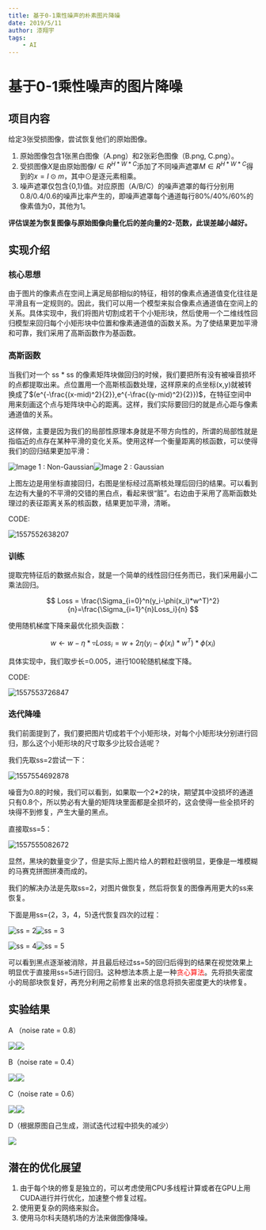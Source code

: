 ```yaml
---
title: 基于0-1乘性噪声的朴素图片降噪
date: 2019/5/11
author: 漆翔宇
tags:
    - AI
---
```


# 基于0-1乘性噪声的图片降噪

## 项目内容

给定3张受损图像，尝试恢复他们的原始图像。

1. 原始图像包含1张黑白图像（A.png）和2张彩色图像（B.png, C.png）。
2. 受损图像$X$是由原始图像$I \in R^{H *W *C}$添加了不同噪声遮罩$M \in R^{H *W *C}$得到的$x=I\odot m$，其中$\odot$是逐元素相乘。
3. 噪声遮罩仅包含{0,1}值。对应原图（A/B/C）的噪声遮罩的每行分别用0.8/0.4/0.6的噪声比率产生的，即噪声遮罩每个通道每行80%/40%/60%的像素值为0，其他为1。

**评估误差为恢复图像与原始图像向量化后的差向量的2-范数，此误差越小越好。**

## 实现介绍

### 核心思想

由于图片的像素点在空间上满足局部相似的特征，相邻的像素点通道值变化往往是平滑且有一定规则的。因此，我们可以用一个模型来拟合像素点通道值在空间上的关系。具体实现中，我们将图片切割成若干个小矩形块，然后使用一个二维线性回归模型来回归每个小矩形块中位置和像素通道值的函数关系。为了使结果更加平滑和可靠，我们采用了高斯函数作为基函数。

### 高斯函数

当我们对一个 ss * ss 的像素矩阵块做回归的时候，我们要把所有没有被噪音损坏的点都提取出来。点位置用一个高斯核函数处理，这样原来的点坐标(x,y)就被转换成了$(e^{-\frac{(x-mid)^2}{2}},e^{-\frac{(y-mid)^2}{2}})$，在特征空间中用来刻画这个点与矩阵块中心的距离。这样，我们实际要回归的就是点心距与像素通道值的关系。

这样做，主要是因为我们的局部性原理本身就是不带方向性的，所谓的局部性就是指临近的点存在某种平滑的变化关系。使用这样一个衡量距离的核函数，可以使得我们的回归结果更加平滑：

![Image 1 : Non-Gaussian](1.png)![Image 2 : Gaussian](2.png)

上图左边是用坐标直接回归，右图是坐标经过高斯核处理后回归的结果。可以看到左边有大量的不平滑的交错的黑白点，看起来很“脏”。右边由于采用了高斯函数处理过的表征距离关系的核函数，结果更加平滑，清晰。

CODE:

![1557552638207](0.png)

### 训练

提取完特征后的数据点拟合，就是一个简单的线性回归任务而已，我们采用最小二乘法回归。

$$
Loss = \frac{\Sigma_{i=0}^n(y_i-\phi(x_i)*w^T)^2}{n}=\frac{\Sigma_{i=1}^{n}Loss_i}{n}
$$

使用随机梯度下降来最优化损失函数：

$$
w\leftarrow w-\eta * \triangledown Loss_i = w+2\eta (y_i-\phi (x_i) *w^T) * \phi (x_i)
$$

具体实现中，我们取步长=0.005，进行100轮随机梯度下降。

CODE:

![1557553726847](3.png)

### 迭代降噪

我们前面提到了，我们要把图片切成若干个小矩形块，对每个小矩形块分别进行回归，那么这个小矩形块的尺寸取多少比较合适呢？

我们先取ss=2尝试一下：

![1557554692878](4.png)

噪音为0.8的时候，我们可以看到，如果取一个2*2的块，期望其中没损坏的通道只有0.8个，所以势必有大量的矩阵块里面都是全损坏的，这会使得一些全损坏的块得不到修复，产生大量的黑点。

直接取ss=5：

![1557555082672](5.png)

显然，黑块的数量变少了，但是实际上图片给人的颗粒赶很明显，更像是一堆模糊的马赛克拼图拼凑而成的。

我们的解决办法是先取ss=2，对图片做恢复，然后将恢复的图像再用更大的ss来恢复。

下面是用ss={2，3，4，5}迭代恢复四次的过程：

![ss = 2](6.png)![ss = 3](7.png)

![ss = 4](8.png)![ss = 5](9.png)

可以看到黑点逐渐被消除，并且最后经过ss=5的回归后得到的结果在视觉效果上明显优于直接用ss=5进行回归。这种想法本质上是一种<Font color="red">贪心算法</Font>。先将损失密度小的局部块恢复好，再充分利用之前修复出来的信息将损失密度更大的块修复。

## 实验结果

A （noise rate = 0.8）

![](10.png)![](9.png)

B（noise rate = 0.4）

![](11.png)![](12.png)

C（noise rate = 0.6）

![](13.png)![](14.png)

D（根据原图自己生成，测试迭代过程中损失的减少）

![](15.png)

## 潜在的优化展望

1. 由于每个块的修复是独立的，可以考虑使用CPU多线程计算或者在GPU上用CUDA进行并行优化，加速整个修复过程。
2. 使用更复杂的网络来拟合。
3. 使用马尔科夫随机场的方法来做图像降噪。
